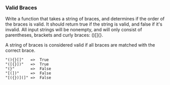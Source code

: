 ### Valid Braces

Write a function that takes a string of braces, and determines if the order of the braces is valid. It should return true if the string is valid, and false if it's invalid.
All input strings will be nonempty, and will only consist of parentheses, brackets and curly braces: ()[]{}.

A string of braces is considered valid if all braces are matched with the correct brace.

```
"(){}[]"   =>  True
"([{}])"   =>  True
"(}"       =>  False
"[(])"     =>  False
"[({})](]" =>  False
```
